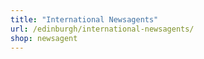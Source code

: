 ```yaml
---
title: "International Newsagents"
url: /edinburgh/international-newsagents/
shop: newsagent
---
```

